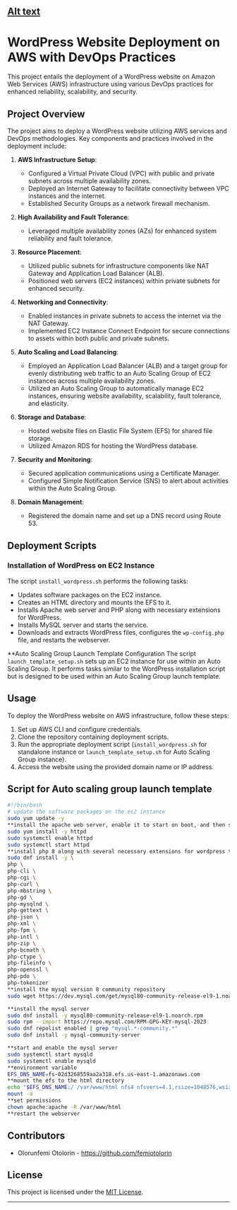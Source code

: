 [Alt text](/Host_a_WordPress_Website_on_AWS_outline.png)
---

# WordPress Website Deployment on AWS with DevOps Practices

This project entails the deployment of a WordPress website on Amazon Web Services (AWS) infrastructure using various DevOps practices for enhanced reliability, scalability, and security.

## Project Overview

The project aims to deploy a WordPress website utilizing AWS services and DevOps methodologies. Key components and practices involved in the deployment include:

1. **AWS Infrastructure Setup**:
   - Configured a Virtual Private Cloud (VPC) with public and private subnets across multiple availability zones.
   - Deployed an Internet Gateway to facilitate connectivity between VPC instances and the internet.
   - Established Security Groups as a network firewall mechanism.

2. **High Availability and Fault Tolerance**:
   - Leveraged multiple availability zones (AZs) for enhanced system reliability and fault tolerance.

3. **Resource Placement**:
   - Utilized public subnets for infrastructure components like NAT Gateway and Application Load Balancer (ALB).
   - Positioned web servers (EC2 instances) within private subnets for enhanced security.

4. **Networking and Connectivity**:
   - Enabled instances in private subnets to access the internet via the NAT Gateway.
   - Implemented EC2 Instance Connect Endpoint for secure connections to assets within both public and private subnets.

5. **Auto Scaling and Load Balancing**:
   - Employed an Application Load Balancer (ALB) and a target group for evenly distributing web traffic to an Auto Scaling Group of EC2 instances across multiple availability zones.
   - Utilized an Auto Scaling Group to automatically manage EC2 instances, ensuring website availability, scalability, fault tolerance, and elasticity.

6. **Storage and Database**:
   - Hosted website files on Elastic File System (EFS) for shared file storage.
   - Utilized Amazon RDS for hosting the WordPress database.

7. **Security and Monitoring**:
   - Secured application communications using a Certificate Manager.
   - Configured Simple Notification Service (SNS) to alert about activities within the Auto Scaling Group.

8. **Domain Management**:
   - Registered the domain name and set up a DNS record using Route 53.

## Deployment Scripts

### Installation of WordPress on EC2 Instance
The script `install_wordpress.sh` performs the following tasks:
- Updates software packages on the EC2 instance.
- Creates an HTML directory and mounts the EFS to it.
- Installs Apache web server and PHP along with necessary extensions for WordPress.
- Installs MySQL server and starts the service.
- Downloads and extracts WordPress files, configures the `wp-config.php` file, and restarts the webserver.

**Auto Scaling Group Launch Template Configuration
The script `launch_template_setup.sh` sets up an EC2 instance for use within an Auto Scaling Group. It performs tasks similar to the WordPress installation script but is designed to be used within an Auto Scaling Group launch template.

## Usage
To deploy the WordPress website on AWS infrastructure, follow these steps:
1. Set up AWS CLI and configure credentials.
2. Clone the repository containing deployment scripts.
3. Run the appropriate deployment script (`install_wordpress.sh` for standalone instance or `launch_template_setup.sh` for Auto Scaling Group instance).
4. Access the website using the provided domain name or IP address.



## Script for Auto scaling group launch template

```bash
#!/bin/bash
# update the software packages on the ec2 instance
sudo yum update -y
**install the apache web server, enable it to start on boot, and then start the server immediately
sudo yum install -y httpd
sudo systemctl enable httpd
sudo systemctl start httpd
**install php 8 along with several necessary extensions for wordpress to run
sudo dnf install -y \
php \
php-cli \
php-cgi \
php-curl \
php-mbstring \
php-gd \
php-mysqlnd \
php-gettext \
php-json \
php-xml \
php-fpm \
php-intl \
php-zip \
php-bcmath \
php-ctype \
php-fileinfo \
php-openssl \
php-pdo \
php-tokenizer
**install the mysql version 8 community repository
sudo wget https://dev.mysql.com/get/mysql80-community-release-el9-1.noarch.rpm

**install the mysql server
sudo dnf install -y mysql80-community-release-el9-1.noarch.rpm
sudo rpm --import https://repo.mysql.com/RPM-GPG-KEY-mysql-2023
sudo dnf repolist enabled | grep "mysql.*-community.*"
sudo dnf install -y mysql-community-server

**start and enable the mysql server
sudo systemctl start mysqld
sudo systemctl enable mysqld
**environment variable
EFS_DNS_NAME=fs-02d3268559aa2a318.efs.us-east-1.amazonaws.com
**mount the efs to the html directory
echo "$EFS_DNS_NAME:/ /var/www/html nfs4 nfsvers=4.1,rsize=1048576,wsize=1048576,hard,timeo=600,retrans=2 0 0" >> /etc/fstab
mount -a
**set permissions
chown apache:apache -R /var/www/html
**restart the webserver
```

## Contributors
- Olorunfemi Otolorin - https://github.com/femiotolorin

## License
This project is licensed under the [MIT License](LICENSE).

---


